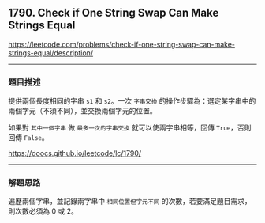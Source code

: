 ## 1790. Check if One String Swap Can Make Strings Equal

https://leetcode.com/problems/check-if-one-string-swap-can-make-strings-equal/description/

****

### 題目描述

提供兩個長度相同的字串 `s1` 和 `s2`。一次 `字串交換` 的操作步驟為：選定某字串中的兩個字元（不須不同），並交換兩個字元的位置。

如果對 `其中一個字串` 做 `最多一次的字串交換` 就可以使兩字串相等，回傳 `True`，否則回傳 `False`。

https://doocs.github.io/leetcode/lc/1790/

****

### 解題思路

遍歷兩個字串，並記錄兩字串中 `相同位置但字元不同` 的次數，若要滿足題目需求，則次數必須為 0 或 2。